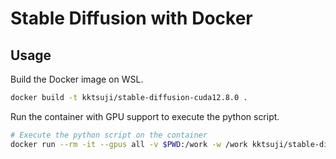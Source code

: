 # Stable Diffusion with Docker

## Usage

Build the Docker image on WSL.

```bash
docker build -t kktsuji/stable-diffusion-cuda12.8.0 .
```

Run the container with GPU support to execute the python script.

```bash
# Execute the python script on the container
docker run --rm -it --gpus all -v $PWD:/work -w /work kktsuji/stable-diffusion-cuda12.8.0 python3 main.py
```
